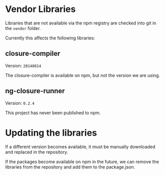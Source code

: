 # Vendor Libraries

Libraries that are not available via the npm registry are checked into git in the `vendor`
folder.

Currently this affects the following libraries:

## closure-compiler

Version: `20140814`

The closure-compiler is available on npm, but not the version we are using.

## ng-closure-runner

Version: `0.2.4`

This project has never been published to npm.

# Updating the libraries

If a different version becomes available, it must be manually downloaded and replaced in the
repository.

If the packages become available on npm in the future, we can remove the libraries from the
repository and add them to the package.json.
